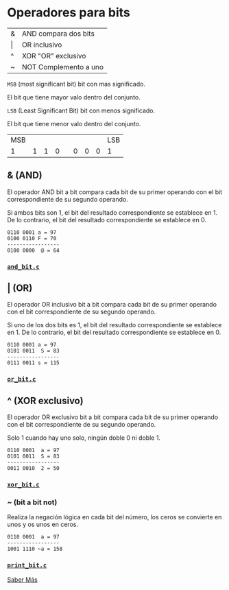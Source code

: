 # Operadores para bits

|||
|--|--|
| & | AND compara dos bits|
| \| | OR  inclusivo|
| ^ | XOR "OR" exclusivo|
| ~ | NOT Complemento a uno|


`MSB` (most significant bit) bit con mas significado.

El bit que tiene mayor valo dentro del conjunto.

`LSB` (Least Significant Bit) bit con menos significado.

El bit que tiene menor valo dentro del conjunto.

| | | | | | | | | |
|--|--|--|--|--|--|--|--|--|
|MSB|||| | | | |LSB|
|1|1|1|0| |0|0|0|1|


## & (AND)

El operador AND bit a bit compara cada bit de su primer operando con el bit correspondiente de su segundo operando. 

Si ambos bits son 1, el bit del resultado correspondiente se establece en 1. De lo contrario, el bit del resultado correspondiente se establece en 0.

	0110 0001 a = 97
	0100 0110 F = 70
	-----------------
	0100 0000  @ = 64

### [`and_bit.c`](./and_bit.c)

## | (OR)

El operador OR inclusivo bit a bit compara cada bit de su primer operando con el bit correspondiente de su segundo operando.

Si uno de los dos bits es 1, el bit del resultado correspondiente se establece en 1. De lo contrario, el bit del resultado correspondiente se establece en 0.

	0110 0001 a = 97
	0101 0011  S = 83
	-----------------
	0111 0011 s = 115

### [`or_bit.c`](./or_bit.c)

## ^ (XOR exclusivo)

El operador OR exclusivo bit a bit compara cada bit de su primer operando con el bit correspondiente de su segundo operando.

Solo 1 cuando hay uno solo, ningún doble 0 ni doble 1.

	0110 0001  a = 97
	0101 0011  S = 83
	-----------------
	0011 0010  2 = 50

### [`xor_bit.c`](./xor_bit.c)

### ~ (bit a bit not)

Realiza la negación lógica en cada bit del número, los ceros se convierte en unos y os unos en ceros.

	0110 0001  a = 97
	-----------------
	1001 1110 ~a = 158

### [`print_bit.c`](./print_bit.c)


[Saber Más](https://es.wikipedia.org/wiki/Operador_a_nivel_de_bits)